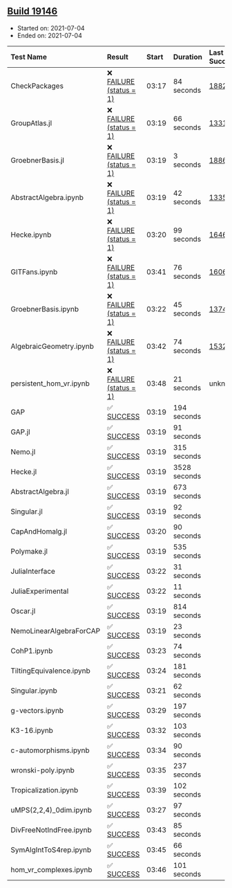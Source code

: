 ## [Build 19146](https://oscarci.mathematik.uni-kl.de/job/oscar/19146/)

* Started on: 2021-07-04
* Ended on: 2021-07-04

| Test Name    | Result | Start | Duration | Last Success | First Failure |
|:-------------|:-------|:------|:---------|:-------------|:--------------|
| CheckPackages | ❌ [FAILURE (status = 1)](https://oscarci.mathematik.uni-kl.de/job/oscar/19146/artifact/logs/build-19146/CheckPackages.log) | 03:17 | 84 seconds | [18822](https://oscarci.mathematik.uni-kl.de/job/oscar/18822/) | [18823](https://oscarci.mathematik.uni-kl.de/job/oscar/18823/) |
| GroupAtlas.jl | ❌ [FAILURE (status = 1)](https://oscarci.mathematik.uni-kl.de/job/oscar/19146/artifact/logs/build-19146/GroupAtlas.jl.log) | 03:19 | 66 seconds | [13311](https://oscarci.mathematik.uni-kl.de/job/oscar/13311/) | [13312](https://oscarci.mathematik.uni-kl.de/job/oscar/13312/) |
| GroebnerBasis.jl | ❌ [FAILURE (status = 1)](https://oscarci.mathematik.uni-kl.de/job/oscar/19146/artifact/logs/build-19146/GroebnerBasis.jl.log) | 03:19 | 3 seconds | [18864](https://oscarci.mathematik.uni-kl.de/job/oscar/18864/) | [18865](https://oscarci.mathematik.uni-kl.de/job/oscar/18865/) |
| AbstractAlgebra.ipynb | ❌ [FAILURE (status = 1)](https://oscarci.mathematik.uni-kl.de/job/oscar/19146/artifact/logs/build-19146/AbstractAlgebra.ipynb.log) | 03:19 | 42 seconds | [13355](https://oscarci.mathematik.uni-kl.de/job/oscar/13355/) | [13356](https://oscarci.mathematik.uni-kl.de/job/oscar/13356/) |
| Hecke.ipynb | ❌ [FAILURE (status = 1)](https://oscarci.mathematik.uni-kl.de/job/oscar/19146/artifact/logs/build-19146/Hecke.ipynb.log) | 03:20 | 99 seconds | [16463](https://oscarci.mathematik.uni-kl.de/job/oscar/16463/) | [16464](https://oscarci.mathematik.uni-kl.de/job/oscar/16464/) |
| GITFans.ipynb | ❌ [FAILURE (status = 1)](https://oscarci.mathematik.uni-kl.de/job/oscar/19146/artifact/logs/build-19146/GITFans.ipynb.log) | 03:41 | 76 seconds | [16068](https://oscarci.mathematik.uni-kl.de/job/oscar/16068/) | [16069](https://oscarci.mathematik.uni-kl.de/job/oscar/16069/) |
| GroebnerBasis.ipynb | ❌ [FAILURE (status = 1)](https://oscarci.mathematik.uni-kl.de/job/oscar/19146/artifact/logs/build-19146/GroebnerBasis.ipynb.log) | 03:22 | 45 seconds | [13748](https://oscarci.mathematik.uni-kl.de/job/oscar/13748/) | [13749](https://oscarci.mathematik.uni-kl.de/job/oscar/13749/) |
| AlgebraicGeometry.ipynb | ❌ [FAILURE (status = 1)](https://oscarci.mathematik.uni-kl.de/job/oscar/19146/artifact/logs/build-19146/AlgebraicGeometry.ipynb.log) | 03:42 | 74 seconds | [15322](https://oscarci.mathematik.uni-kl.de/job/oscar/15322/) | [15323](https://oscarci.mathematik.uni-kl.de/job/oscar/15323/) |
| persistent_hom_vr.ipynb | ❌ [FAILURE (status = 1)](https://oscarci.mathematik.uni-kl.de/job/oscar/19146/artifact/logs/build-19146/persistent_hom_vr.ipynb.log) | 03:48 | 21 seconds | unknown | unknown |
| GAP | ✅ [SUCCESS](https://oscarci.mathematik.uni-kl.de/job/oscar/19146/artifact/logs/build-19146/GAP.log) | 03:19 | 194 seconds |  |  |
| GAP.jl | ✅ [SUCCESS](https://oscarci.mathematik.uni-kl.de/job/oscar/19146/artifact/logs/build-19146/GAP.jl.log) | 03:19 | 91 seconds |  |  |
| Nemo.jl | ✅ [SUCCESS](https://oscarci.mathematik.uni-kl.de/job/oscar/19146/artifact/logs/build-19146/Nemo.jl.log) | 03:19 | 315 seconds |  |  |
| Hecke.jl | ✅ [SUCCESS](https://oscarci.mathematik.uni-kl.de/job/oscar/19146/artifact/logs/build-19146/Hecke.jl.log) | 03:19 | 3528 seconds |  |  |
| AbstractAlgebra.jl | ✅ [SUCCESS](https://oscarci.mathematik.uni-kl.de/job/oscar/19146/artifact/logs/build-19146/AbstractAlgebra.jl.log) | 03:19 | 673 seconds |  |  |
| Singular.jl | ✅ [SUCCESS](https://oscarci.mathematik.uni-kl.de/job/oscar/19146/artifact/logs/build-19146/Singular.jl.log) | 03:19 | 92 seconds |  |  |
| CapAndHomalg.jl | ✅ [SUCCESS](https://oscarci.mathematik.uni-kl.de/job/oscar/19146/artifact/logs/build-19146/CapAndHomalg.jl.log) | 03:20 | 90 seconds |  |  |
| Polymake.jl | ✅ [SUCCESS](https://oscarci.mathematik.uni-kl.de/job/oscar/19146/artifact/logs/build-19146/Polymake.jl.log) | 03:19 | 535 seconds |  |  |
| JuliaInterface | ✅ [SUCCESS](https://oscarci.mathematik.uni-kl.de/job/oscar/19146/artifact/logs/build-19146/JuliaInterface.log) | 03:22 | 31 seconds |  |  |
| JuliaExperimental | ✅ [SUCCESS](https://oscarci.mathematik.uni-kl.de/job/oscar/19146/artifact/logs/build-19146/JuliaExperimental.log) | 03:22 | 11 seconds |  |  |
| Oscar.jl | ✅ [SUCCESS](https://oscarci.mathematik.uni-kl.de/job/oscar/19146/artifact/logs/build-19146/Oscar.jl.log) | 03:19 | 814 seconds |  |  |
| NemoLinearAlgebraForCAP | ✅ [SUCCESS](https://oscarci.mathematik.uni-kl.de/job/oscar/19146/artifact/logs/build-19146/NemoLinearAlgebraForCAP.log) | 03:19 | 23 seconds |  |  |
| CohP1.ipynb | ✅ [SUCCESS](https://oscarci.mathematik.uni-kl.de/job/oscar/19146/artifact/logs/build-19146/CohP1.ipynb.log) | 03:23 | 74 seconds |  |  |
| TiltingEquivalence.ipynb | ✅ [SUCCESS](https://oscarci.mathematik.uni-kl.de/job/oscar/19146/artifact/logs/build-19146/TiltingEquivalence.ipynb.log) | 03:24 | 181 seconds |  |  |
| Singular.ipynb | ✅ [SUCCESS](https://oscarci.mathematik.uni-kl.de/job/oscar/19146/artifact/logs/build-19146/Singular.ipynb.log) | 03:21 | 62 seconds |  |  |
| g-vectors.ipynb | ✅ [SUCCESS](https://oscarci.mathematik.uni-kl.de/job/oscar/19146/artifact/logs/build-19146/g-vectors.ipynb.log) | 03:29 | 197 seconds |  |  |
| K3-16.ipynb | ✅ [SUCCESS](https://oscarci.mathematik.uni-kl.de/job/oscar/19146/artifact/logs/build-19146/K3-16.ipynb.log) | 03:32 | 103 seconds |  |  |
| c-automorphisms.ipynb | ✅ [SUCCESS](https://oscarci.mathematik.uni-kl.de/job/oscar/19146/artifact/logs/build-19146/c-automorphisms.ipynb.log) | 03:34 | 90 seconds |  |  |
| wronski-poly.ipynb | ✅ [SUCCESS](https://oscarci.mathematik.uni-kl.de/job/oscar/19146/artifact/logs/build-19146/wronski-poly.ipynb.log) | 03:35 | 237 seconds |  |  |
| Tropicalization.ipynb | ✅ [SUCCESS](https://oscarci.mathematik.uni-kl.de/job/oscar/19146/artifact/logs/build-19146/Tropicalization.ipynb.log) | 03:39 | 102 seconds |  |  |
| uMPS(2,2,4)_0dim.ipynb | ✅ [SUCCESS](https://oscarci.mathematik.uni-kl.de/job/oscar/19146/artifact/logs/build-19146/uMPS-2-2-4-_0dim.ipynb.log) | 03:27 | 97 seconds |  |  |
| DivFreeNotIndFree.ipynb | ✅ [SUCCESS](https://oscarci.mathematik.uni-kl.de/job/oscar/19146/artifact/logs/build-19146/DivFreeNotIndFree.ipynb.log) | 03:43 | 85 seconds |  |  |
| SymAlgIntToS4rep.ipynb | ✅ [SUCCESS](https://oscarci.mathematik.uni-kl.de/job/oscar/19146/artifact/logs/build-19146/SymAlgIntToS4rep.ipynb.log) | 03:45 | 66 seconds |  |  |
| hom_vr_complexes.ipynb | ✅ [SUCCESS](https://oscarci.mathematik.uni-kl.de/job/oscar/19146/artifact/logs/build-19146/hom_vr_complexes.ipynb.log) | 03:46 | 101 seconds |  |  |
